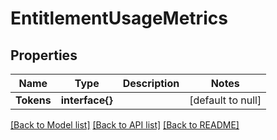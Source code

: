# EntitlementUsageMetrics

## Properties
Name | Type | Description | Notes
------------ | ------------- | ------------- | -------------
**Tokens** | **interface{}** |  | [default to null]

[[Back to Model list]](../README.md#documentation-for-models) [[Back to API list]](../README.md#documentation-for-api-endpoints) [[Back to README]](../README.md)


